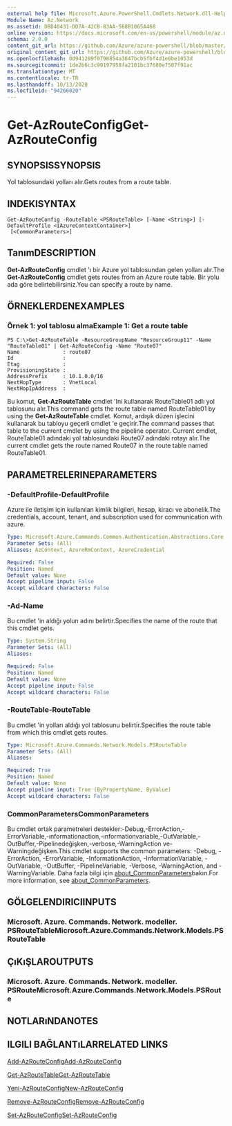 ```yaml
---
external help file: Microsoft.Azure.PowerShell.Cmdlets.Network.dll-Help.xml
Module Name: Az.Network
ms.assetid: DBD40431-DD7A-42CB-83AA-568B1065A468
online version: https://docs.microsoft.com/en-us/powershell/module/az.network/get-azrouteconfig
schema: 2.0.0
content_git_url: https://github.com/Azure/azure-powershell/blob/master/src/Network/Network/help/Get-AzRouteConfig.md
original_content_git_url: https://github.com/Azure/azure-powershell/blob/master/src/Network/Network/help/Get-AzRouteConfig.md
ms.openlocfilehash: 0d941289f0798854a3647bcb5fbf4d1e6be1053d
ms.sourcegitcommit: 1de2b6c3c99197958fa2101bc37680e7507f91ac
ms.translationtype: MT
ms.contentlocale: tr-TR
ms.lasthandoff: 10/13/2020
ms.locfileid: "94266020"
---
```

# <span data-ttu-id="ec181-101">Get-AzRouteConfig</span><span class="sxs-lookup"><span data-stu-id="ec181-101">Get-AzRouteConfig</span></span>

## <span data-ttu-id="ec181-102">SYNOPSIS</span><span class="sxs-lookup"><span data-stu-id="ec181-102">SYNOPSIS</span></span>
<span data-ttu-id="ec181-103">Yol tablosundaki yolları alır.</span><span class="sxs-lookup"><span data-stu-id="ec181-103">Gets routes from a route table.</span></span>

## <span data-ttu-id="ec181-104">INDEKI</span><span class="sxs-lookup"><span data-stu-id="ec181-104">SYNTAX</span></span>

```
Get-AzRouteConfig -RouteTable <PSRouteTable> [-Name <String>] [-DefaultProfile <IAzureContextContainer>]
 [<CommonParameters>]
```

## <span data-ttu-id="ec181-105">Tanım</span><span class="sxs-lookup"><span data-stu-id="ec181-105">DESCRIPTION</span></span>
<span data-ttu-id="ec181-106">**Get-AzRouteConfig** cmdlet 'ı bir Azure yol tablosundan gelen yolları alır.</span><span class="sxs-lookup"><span data-stu-id="ec181-106">The **Get-AzRouteConfig** cmdlet gets routes from an Azure route table.</span></span>
<span data-ttu-id="ec181-107">Bir yolu ada göre belirtebilirsiniz.</span><span class="sxs-lookup"><span data-stu-id="ec181-107">You can specify a route by name.</span></span>

## <span data-ttu-id="ec181-108">ÖRNEKLERDEN</span><span class="sxs-lookup"><span data-stu-id="ec181-108">EXAMPLES</span></span>

### <span data-ttu-id="ec181-109">Örnek 1: yol tablosu alma</span><span class="sxs-lookup"><span data-stu-id="ec181-109">Example 1: Get a route table</span></span>
```
PS C:\>Get-AzRouteTable -ResourceGroupName "ResourceGroup11" -Name "RouteTable01" | Get-AzRouteConfig -Name "Route07"
Name              : route07
Id                : 
Etag              : 
ProvisioningState : 
AddressPrefix     : 10.1.0.0/16
NextHopType       : VnetLocal
NextHopIpAddress  :
```

<span data-ttu-id="ec181-110">Bu komut, **Get-AzRouteTable** cmdlet 'Ini kullanarak RouteTable01 adlı yol tablosunu alır.</span><span class="sxs-lookup"><span data-stu-id="ec181-110">This command gets the route table named RouteTable01 by using the **Get-AzRouteTable** cmdlet.</span></span>
<span data-ttu-id="ec181-111">Komut, ardışık düzen işlecini kullanarak bu tabloyu geçerli cmdlet 'e geçirir.</span><span class="sxs-lookup"><span data-stu-id="ec181-111">The command passes that table to the current cmdlet by using the pipeline operator.</span></span>
<span data-ttu-id="ec181-112">Current cmdlet, RouteTable01 adındaki yol tablosundaki Route07 adındaki rotayı alır.</span><span class="sxs-lookup"><span data-stu-id="ec181-112">The current cmdlet gets the route named Route07 in the route table named RouteTable01.</span></span>

## <span data-ttu-id="ec181-113">PARAMETRELERINE</span><span class="sxs-lookup"><span data-stu-id="ec181-113">PARAMETERS</span></span>

### <span data-ttu-id="ec181-114">-DefaultProfile</span><span class="sxs-lookup"><span data-stu-id="ec181-114">-DefaultProfile</span></span>
<span data-ttu-id="ec181-115">Azure ile iletişim için kullanılan kimlik bilgileri, hesap, kiracı ve abonelik.</span><span class="sxs-lookup"><span data-stu-id="ec181-115">The credentials, account, tenant, and subscription used for communication with azure.</span></span>

```yaml
Type: Microsoft.Azure.Commands.Common.Authentication.Abstractions.Core.IAzureContextContainer
Parameter Sets: (All)
Aliases: AzContext, AzureRmContext, AzureCredential

Required: False
Position: Named
Default value: None
Accept pipeline input: False
Accept wildcard characters: False
```

### <span data-ttu-id="ec181-116">-Ad</span><span class="sxs-lookup"><span data-stu-id="ec181-116">-Name</span></span>
<span data-ttu-id="ec181-117">Bu cmdlet 'in aldığı yolun adını belirtir.</span><span class="sxs-lookup"><span data-stu-id="ec181-117">Specifies the name of the route that this cmdlet gets.</span></span>

```yaml
Type: System.String
Parameter Sets: (All)
Aliases:

Required: False
Position: Named
Default value: None
Accept pipeline input: False
Accept wildcard characters: False
```

### <span data-ttu-id="ec181-118">-RouteTable</span><span class="sxs-lookup"><span data-stu-id="ec181-118">-RouteTable</span></span>
<span data-ttu-id="ec181-119">Bu cmdlet 'in yolları aldığı yol tablosunu belirtir.</span><span class="sxs-lookup"><span data-stu-id="ec181-119">Specifies the route table from which this cmdlet gets routes.</span></span>

```yaml
Type: Microsoft.Azure.Commands.Network.Models.PSRouteTable
Parameter Sets: (All)
Aliases:

Required: True
Position: Named
Default value: None
Accept pipeline input: True (ByPropertyName, ByValue)
Accept wildcard characters: False
```

### <span data-ttu-id="ec181-120">CommonParameters</span><span class="sxs-lookup"><span data-stu-id="ec181-120">CommonParameters</span></span>
<span data-ttu-id="ec181-121">Bu cmdlet ortak parametreleri destekler:-Debug,-ErrorAction,-ErrorVariable,-ınformationaction,-ınformationvariable,-OutVariable,-OutBuffer,-Pipelinedeğişken,-verbose,-WarningAction ve-Warningdeğişken.</span><span class="sxs-lookup"><span data-stu-id="ec181-121">This cmdlet supports the common parameters: -Debug, -ErrorAction, -ErrorVariable, -InformationAction, -InformationVariable, -OutVariable, -OutBuffer, -PipelineVariable, -Verbose, -WarningAction, and -WarningVariable.</span></span> <span data-ttu-id="ec181-122">Daha fazla bilgi için [about_CommonParameters](http://go.microsoft.com/fwlink/?LinkID=113216)bakın.</span><span class="sxs-lookup"><span data-stu-id="ec181-122">For more information, see [about_CommonParameters](http://go.microsoft.com/fwlink/?LinkID=113216).</span></span>

## <span data-ttu-id="ec181-123">GÖLGELENDIRICI</span><span class="sxs-lookup"><span data-stu-id="ec181-123">INPUTS</span></span>

### <span data-ttu-id="ec181-124">Microsoft. Azure. Commands. Network. modeller. PSRouteTable</span><span class="sxs-lookup"><span data-stu-id="ec181-124">Microsoft.Azure.Commands.Network.Models.PSRouteTable</span></span>

## <span data-ttu-id="ec181-125">ÇıKıŞLAR</span><span class="sxs-lookup"><span data-stu-id="ec181-125">OUTPUTS</span></span>

### <span data-ttu-id="ec181-126">Microsoft. Azure. Commands. Network. modeller. PSRoute</span><span class="sxs-lookup"><span data-stu-id="ec181-126">Microsoft.Azure.Commands.Network.Models.PSRoute</span></span>

## <span data-ttu-id="ec181-127">NOTLARıNDA</span><span class="sxs-lookup"><span data-stu-id="ec181-127">NOTES</span></span>

## <span data-ttu-id="ec181-128">ILGILI BAĞLANTıLAR</span><span class="sxs-lookup"><span data-stu-id="ec181-128">RELATED LINKS</span></span>

[<span data-ttu-id="ec181-129">Add-AzRouteConfig</span><span class="sxs-lookup"><span data-stu-id="ec181-129">Add-AzRouteConfig</span></span>](./Add-AzRouteConfig.md)

[<span data-ttu-id="ec181-130">Get-AzRouteTable</span><span class="sxs-lookup"><span data-stu-id="ec181-130">Get-AzRouteTable</span></span>](./Get-AzRouteTable.md)

[<span data-ttu-id="ec181-131">Yeni-AzRouteConfig</span><span class="sxs-lookup"><span data-stu-id="ec181-131">New-AzRouteConfig</span></span>](./New-AzRouteConfig.md)

[<span data-ttu-id="ec181-132">Remove-AzRouteConfig</span><span class="sxs-lookup"><span data-stu-id="ec181-132">Remove-AzRouteConfig</span></span>](./Remove-AzRouteConfig.md)

[<span data-ttu-id="ec181-133">Set-AzRouteConfig</span><span class="sxs-lookup"><span data-stu-id="ec181-133">Set-AzRouteConfig</span></span>](./Set-AzRouteConfig.md)


